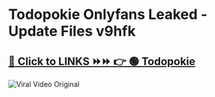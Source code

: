 
 # Todopokie Onlyfans Leaked - Update Files v9hfk

## <h2><a href="https://clipsfans.com/Todopokie&ref=git">🔗 Click to LINKS ⏩⏩ 👉 🟢 Todopokie </a></h2>

<a href="https://clipsfans.com/Todopokie&ref=git" rel="nofollow" data-target="animated-image.originalLink"><img src="https://i.ibb.co.com/xMMVF88/686577567.gif" alt="Viral Video Original" style="max-width: 100%; display: inline-block;" data-target="animated-image.originalImage"></a>

